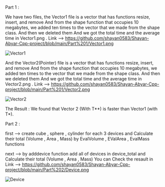Part 1 :

We have two files, the Vector1 file is a vector that has functions resize, insert, and remove
And from the shape function that occupies 10 megabytes, we added ten times to the vector that we made from the shape class.
And then we deleted them
And we got the total time and the average time in Vector1.png .
Link --> https://github.com/shayan0583/Shayan-Abyar-Cpp-project/blob/main/Part%201/Vector1.png

![Vector1](https://github.com/user-attachments/assets/7a8e3a42-3e23-4761-8ad0-18c781136cef)

And the Vector2(Pointer) file is a vector that has functions resize, insert, and remove
And from the shape function that occupies 10 megabytes, we added ten times to the vector that we made from the shape class.
And then we deleted them
And we got the total time and the average time in Vector2.png .
Link --> https://github.com/shayan0583/Shayan-Abyar-Cpp-project/blob/main/Part%201/Vector2.png

![Vector2](https://github.com/user-attachments/assets/5b1bf79a-996a-4315-b937-10c56be17fbf)

The Result : We found that Vector 2 (With T**) is faster than Vector1 (with T*).


Part 2 : 

first --> create cube , sphere , cylinder for each 3 devices and Calculate their total (Volume , Area , Mass) by EvalVolume , EValArea , EvalMass functions

next --> by adddevice function add all of devices in device_total and Calculate their total (Volume , Area , Mass)
You can Check the resault in 
Link --> https://github.com/shayan0583/Shayan-Abyar-Cpp-project/blob/main/Part%202/Device.png


![Device](https://github.com/user-attachments/assets/e3fd8dce-23f5-4317-bcd8-451eeddf8a20)
